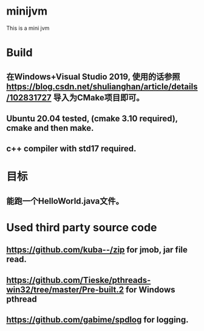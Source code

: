 # minijvm
This is a mini jvm

# Build
## 在Windows+Visual Studio 2019, 使用的话参照 https://blog.csdn.net/shulianghan/article/details/102831727 导入为CMake项目即可。
## Ubuntu 20.04 tested, (cmake 3.10 required), cmake and then make.
## c++ compiler with std17 required.

# 目标
## 能跑一个HelloWorld.java文件。

# Used third party source code
## https://github.com/kuba--/zip for jmob, jar file read.
## https://github.com/Tieske/pthreads-win32/tree/master/Pre-built.2 for Windows pthread
## https://github.com/gabime/spdlog for logging.
